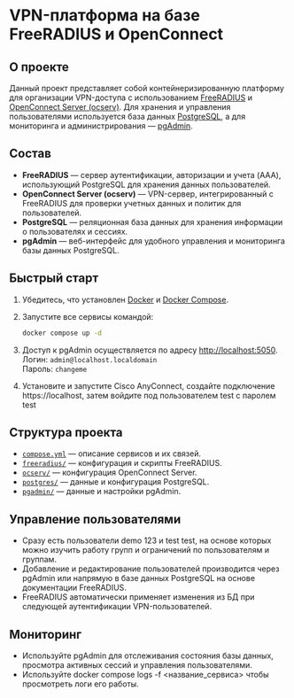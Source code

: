 # VPN-платформа на базе FreeRADIUS и OpenConnect

## О проекте

Данный проект представляет собой контейнеризированную платформу для организации VPN-доступа с использованием [FreeRADIUS](freeradius/) и [OpenConnect Server (ocserv)](ocserv/). Для хранения и управления пользователями используется база данных [PostgreSQL](postgres/), а для мониторинга и администрирования — [pgAdmin](pgadmin/).

## Состав

- **FreeRADIUS** — сервер аутентификации, авторизации и учета (AAA), использующий PostgreSQL для хранения данных пользователей.
- **OpenConnect Server (ocserv)** — VPN-сервер, интегрированный с FreeRADIUS для проверки учетных данных и политик для пользователей.
- **PostgreSQL** — реляционная база данных для хранения информации о пользователях и сессиях.
- **pgAdmin** — веб-интерфейс для удобного управления и мониторинга базы данных PostgreSQL.

## Быстрый старт

1. Убедитесь, что установлен [Docker](https://www.docker.com/) и [Docker Compose](https://docs.docker.com/compose/).
2. Запустите все сервисы командой:

   ```sh
   docker compose up -d
   ```

3. Доступ к pgAdmin осуществляется по адресу [http://localhost:5050](http://localhost:5050).  
   Логин: `admin@localhost.localdomain`  
   Пароль: `changeme`

4. Установите и запустите Cisco AnyConnect, создайте подключение https://localhost, затем войдите под пользователем test с паролем test

## Структура проекта

- [`compose.yml`](compose.yml) — описание сервисов и их связей.
- [`freeradius/`](freeradius/) — конфигурация и скрипты FreeRADIUS.
- [`ocserv/`](ocserv/) — конфигурация OpenConnect Server.
- [`postgres/`](postgres/) — данные и конфигурация PostgreSQL.
- [`pgadmin/`](pgadmin/) — данные и настройки pgAdmin.

## Управление пользователями

- Сразу есть пользователи demo 123 и test test, на основе которых можно изучить работу групп и ограничений по пользователям и группам.
- Добавление и редактирование пользователей производится через pgAdmin или напрямую в базе данных PostgreSQL на основе документации FreeRADIUS.
- FreeRADIUS автоматически применяет изменения из БД при следующей аутентификации VPN-пользователей.

## Мониторинг

- Используйте pgAdmin для отслеживания состояния базы данных, просмотра активных сессий и управления пользователями.
- Используйте docker compose logs -f <название_сервиса> чтобы просмотреть логи его работы.
